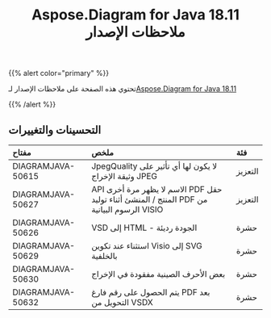 ﻿---
title: Aspose.Diagram for Java 18.11 ملاحظات الإصدار
type: docs
weight: 20
url: /ar/java/aspose-diagram-for-java-18-11-release-notes/
---
{{% alert color="primary" %}} 

تحتوي هذه الصفحة على ملاحظات الإصدار لـ[Aspose.Diagram for Java 18.11](https://docs.aspose.com/diagram/java/aspose-diagram-for-java-18-11-release-notes/)

{{% /alert %}} 
## **التحسينات والتغييرات**

|**مفتاح**|**ملخص**|**فئة**|
|:- |:- |:- |
|DIAGRAMJAVA-50615|JpegQuality لا يكون لها أي تأثير على وثيقة الإخراج JPEG|التعزيز|
|DIAGRAMJAVA-50627|API الاسم لا يظهر مرة أخرى PDF حقل المنتج / المنشئ أثناء توليد PDF من الرسوم البيانية VISIO|التعزيز|
|DIAGRAMJAVA-50626|VSD إلى HTML - الجودة رديئة|حشرة|
|DIAGRAMJAVA-50629|استثناء عند تكوين Visio إلى SVG بالخلفية|حشرة|
|DIAGRAMJAVA-50630|بعض الأحرف الصينية مفقودة في الإخراج|حشرة|
|DIAGRAMJAVA-50632|يتم الحصول على رقم فارغ PDF بعد التحويل من VSDX|حشرة|

